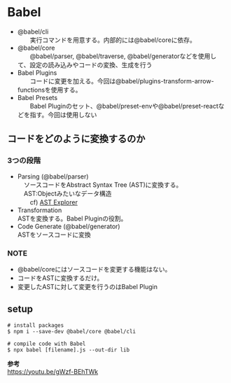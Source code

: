 # Babel
  
- @babel/cli  
　　実行コマンドを用意する。内部的には@babel/coreに依存。  
- @babel/core  
　　@babel/parser, @babel/traverse, @babel/generatorなどを使用して、設定の読み込みやコードの変換、生成を行う  
- Babel Plugins  
　　コードに変更を加える。今回は@babel/plugins-transform-arrow-functionsを使用する。  
- Babel Presets  
　　Babel Pluginのセット、@babel/preset-envや@babel/preset-reactなどを指す。今回は使用しない  

## コードをどのように変換するのか  

### 3つの段階  
  
- Parsing (@babel/parser)  
　ソースコードをAbstract Syntax Tree (AST)に変換する。  
  　AST:Objectみたいなデータ構造  
　　cf) [AST Explorer](https://astexplorer.net/)  
- Transformation  
  ASTを変換する。Babel Pluginの役割。  
- Code Generate (@babel/generator)  
  ASTをソースコードに変換  

### NOTE
  
- @babel/coreにはソースコードを変更する機能はない。  
- コードをASTに変換するだけ。  
- 変更したASTに対して変更を行うのはBabel Plugin  
    
## setup  

```  
# install packages  
$ npm i --save-dev @babel/core @babel/cli  

# compile code with Babel  
$ npx babel [filename].js --out-dir lib
```
  
**参考**  
https://youtu.be/gWzf-BEhTWk  